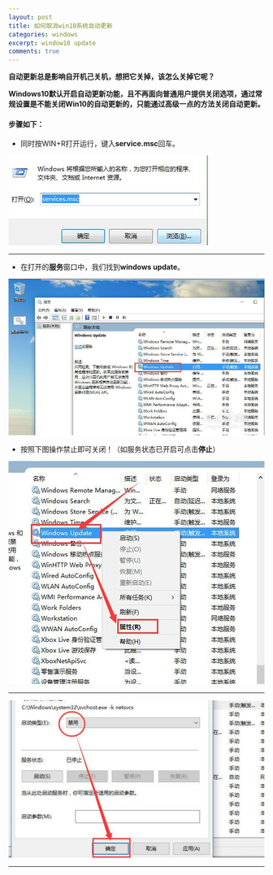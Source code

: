 ```yaml
---
layout: post
title: 如何取消win10系统自动更新
categories: windows 
excerpt: window10 update
comments: true
---
```


  **自动更新总是影响自开机己关机，想把它关掉，该怎么关掉它呢？**
  
  
  **Windows10默认开启自动更新功能，且不再面向普通用户提供关闭选项，通过常规设置是不能关闭Win10的自动更新的，只能通过高级一点的方法关闭自动更新。**

#### 步骤如下：

- 同时按WIN+R打开运行，键入**service.msc**回车。

![service1.jpg](/images/win10update/service1.jpg)

---

- 在打开的**服务**窗口中，我们找到**windows update**。

![service2.jpg](/images/win10update/service2.jpg)

- 按照下图操作禁止即可关闭！（如服务状态已开启可点击**停止**）

![service3.jpg](/images/win10update/service3.jpg)

---

![service4.jpg](/images/win10update/service4.jpg)

---
